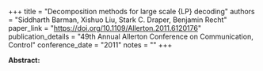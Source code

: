 +++
title = "Decomposition methods for large scale {LP} decoding"
authors = "Siddharth Barman, Xishuo Liu, Stark C. Draper, Benjamin Recht"
paper_link = "https://doi.org/10.1109/Allerton.2011.6120176"
publication_details = "49th Annual Allerton Conference on Communication,  Control"
conference_date = "2011"
notes = ""
+++

<b>Abstract:</b>
